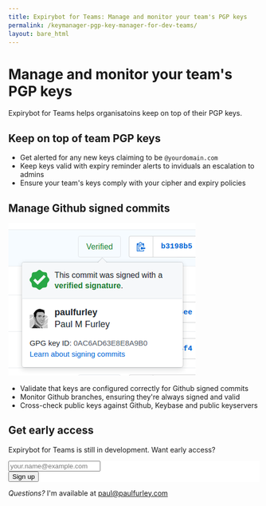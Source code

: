 ```yaml
---
title: Expirybot for Teams: Manage and monitor your team's PGP keys
permalink: /keymanager-pgp-key-manager-for-dev-teams/
layout: bare_html
---
```


# Manage and monitor your team's PGP keys

Expirybot for Teams helps organisatoins keep on top of their PGP keys.

## Keep on top of team PGP keys

- Get alerted for any new keys claiming to be `@yourdomain.com`
- Keep keys valid with expiry reminder alerts to inviduals an escalation to admins
- Ensure your team's keys comply with your cipher and expiry policies

## Manage Github signed commits

![Github verified signature](/img/github-verified-signature.png)

- Validate that keys are configured correctly for Github signed commits
- Monitor Github branches, ensuring they're always signed and valid
- Cross-check public keys against Github, Keybase and public keyservers

## Get early access

Expirybot for Teams is still in development. Want early access?

<!-- Begin MailChimp Signup Form -->
<link href="//cdn-images.mailchimp.com/embedcode/classic-10_7.css" rel="stylesheet" type="text/css">
<style type="text/css">
	#mc_embed_signup{background:#fff; clear:left; font:14px Helvetica,Arial,sans-serif; }
	/* Add your own MailChimp form style overrides in your site stylesheet or in this style block.
	   We recommend moving this block and the preceding CSS link to the HEAD of your HTML file. */
</style>
<div id="mc_embed_signup">
  <form action="//paulfurley.us10.list-manage.com/subscribe/post?u=b219f483a9bfaba5168db63b5&amp;id=34d0427f27" method="post" id="mc-embedded-subscribe-form" name="mc-embedded-subscribe-form" class="validate" target="_blank" novalidate>
      <div id="mc_embed_signup_scroll">

  <div class="mc-field-group">
    <input type="email" value="" placeholder="your.name@example.com" name="EMAIL" class="required email" id="mce-EMAIL">
  </div>

  <div id="mce-responses" class="clear">
    <div class="response" id="mce-error-response" style="display:none"></div>
    <div class="response" id="mce-success-response" style="display:none"></div>
  </div>    <!-- real people should not fill this in and expect good things - do not remove this or risk form bot signups-->
      <div style="position: absolute; left: -5000px;" aria-hidden="true"><input type="text" name="b_b219f483a9bfaba5168db63b5_34d0427f27" tabindex="-1" value=""></div>
      <div class="clear"><input type="submit" value="Sign up" name="subscribe" id="mc-embedded-subscribe" class="button"></div>
      </div>
  </form>
</div>

<!--End mc_embed_signup-->

*Questions?* I'm available at [paul@paulfurley.com][email]

[email]: mailto:paul@paulfurley.com
[gpg-guide]: /extend-pgp-key-expiry-with-gpg/
